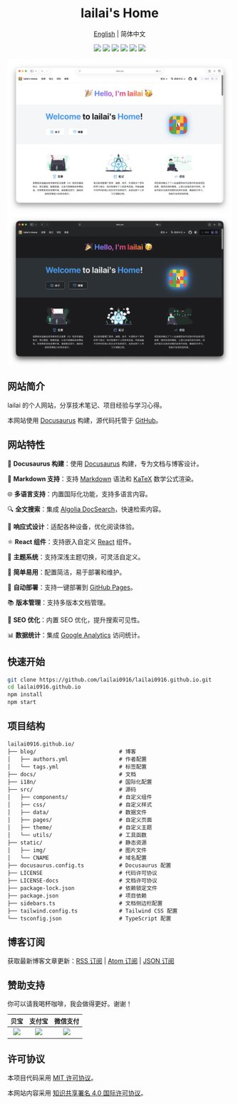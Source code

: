 <div align="center">
  <h1>lailai's Home</h1>
  <p><a href="README.md">English</a> | 简体中文</p>
  <p>
    <img src="https://img.shields.io/github/actions/workflow/status/lailai0916/lailai0916.github.io/deploy.yml" />
    <img src="https://img.shields.io/github/last-commit/lailai0916/lailai0916.github.io" />
    <img src="https://img.shields.io/github/languages/top/lailai0916/lailai0916.github.io" />
    <img src="https://img.shields.io/github/repo-size/lailai0916/lailai0916.github.io" />
    <img src="https://img.shields.io/badge/code_style-prettier-ff69b4" />
    <img src="https://img.shields.io/github/license/lailai0916/lailai0916.github.io" />
  </p>
  <img src="static/img/preview/home-light.zh-Hans.png#gh-light-mode-only" />
  <img src="static/img/preview/home-dark.zh-Hans.png#gh-dark-mode-only" />
</div>

## 网站简介

lailai 的个人网站，分享技术笔记、项目经验与学习心得。

本网站使用 [Docusaurus](https://docusaurus.io) 构建，源代码托管于 [GitHub](https://github.com/lailai0916/lailai0916.github.io)。

## 网站特性

🦖 **Docusaurus 构建**：使用 [Docusaurus](https://docusaurus.io) 构建，专为文档与博客设计。

📝 **Markdown 支持**：支持 [Markdown](https://daringfireball.net/projects/markdown/) 语法和 [KaTeX](https://katex.org) 数学公式渲染。

🌐 **多语言支持**：内置国际化功能，支持多语言内容。

🔍 **全文搜索**：集成 [Algolia DocSearch](https://docsearch.algolia.com)，快速检索内容。

📱 **响应式设计**：适配各种设备，优化阅读体验。

⚛️ **React 组件**：支持嵌入自定义 [React](https://react.dev) 组件。

🎨 **主题系统**：支持深浅主题切换，可灵活自定义。

🌙 **简单易用**：配置简洁，易于部署和维护。

🚀 **自动部署**：支持一键部署到 [GitHub Pages](https://pages.github.com)。

📚 **版本管理**：支持多版本文档管理。

💯 **SEO 优化**：内置 SEO 优化，提升搜索可见性。

📊 **数据统计**：集成 [Google Analytics](https://analytics.google.com) 访问统计。

## 快速开始

```bash
git clone https://github.com/lailai0916/lailai0916.github.io.git
cd lailai0916.github.io
npm install
npm start
```

## 项目结构

```text
lailai0916.github.io/
├── blog/                          # 博客
│   ├── authors.yml                # 作者配置
│   └── tags.yml                   # 标签配置
├── docs/                          # 文档
├── i18n/                          # 国际化配置
├── src/                           # 源码
│   ├── components/                # 自定义组件
│   ├── css/                       # 自定义样式
│   ├── data/                      # 数据文件
│   ├── pages/                     # 自定义页面
│   ├── theme/                     # 自定义主题
│   └── utils/                     # 工具函数
├── static/                        # 静态资源
│   ├── img/                       # 图片文件
│   └── CNAME                      # 域名配置
├── docusaurus.config.ts           # Docusaurus 配置
├── LICENSE                        # 代码许可协议
├── LICENSE-docs                   # 文档许可协议
├── package-lock.json              # 依赖锁定文件
├── package.json                   # 项目依赖
├── sidebars.ts                    # 文档侧边栏配置
├── tailwind.config.ts             # Tailwind CSS 配置
└── tsconfig.json                  # TypeScript 配置
```

## 博客订阅

获取最新博客文章更新：[RSS 订阅](https://lailai.one/blog/rss.xml) | [Atom 订阅](https://lailai.one/blog/atom.xml) | [JSON 订阅](https://lailai.one/blog/feed.json)

## 赞助支持

你可以请我喝杯咖啡，我会做得更好。谢谢！

|                贝宝                |               支付宝               |              微信支付              |
| :--------------------------------: | :--------------------------------: | :--------------------------------: |
| ![](static/img/sponsor/paypal.svg) | ![](static/img/sponsor/alipay.svg) | ![](static/img/sponsor/wechat.svg) |

## 许可协议

本项目代码采用 [MIT 许可协议](LICENSE)。

本网站内容采用 [知识共享署名 4.0 国际许可协议](LICENSE-docs)。
